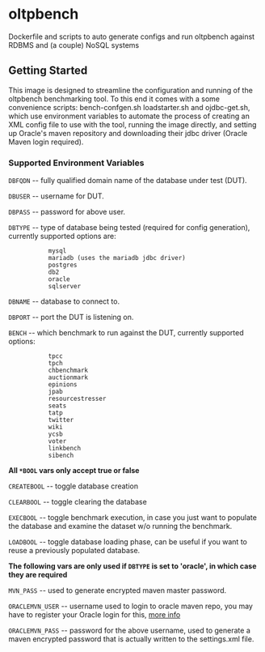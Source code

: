 # oltpbench
Dockerfile and scripts to auto generate configs and run oltpbench against RDBMS and (a couple) NoSQL systems

## Getting Started

This image is designed to streamline the configuration and running of the oltpbench benchmarking tool. To this end it comes with a some convenience scripts: bench-confgen.sh loadstarter.sh and ojdbc-get.sh, which use environment variables to automate the process of creating an XML config file to use with the tool, running the image directly, and setting up Oracle's maven repository and downloading their jdbc driver (Oracle Maven login required).


### Supported Environment Variables

`DBFQDN` -- fully qualified domain name of the database under test (DUT).

`DBUSER` -- username for DUT.

`DBPASS` -- password for above user.

`DBTYPE` -- type of database being tested (required for config generation), currently supported options are:

```
           mysql
           mariadb (uses the mariadb jdbc driver)
           postgres
           db2
           oracle
           sqlserver
```

`DBNAME` -- database to connect to.

`DBPORT` -- port the DUT is listening on.

`BENCH` -- which benchmark to run against the DUT, currently supported options:

```
           tpcc
           tpch
           chbenchmark
           auctionmark
           epinions
           jpab
           resourcestresser
           seats
           tatp
           twitter
           wiki
           ycsb
           voter
           linkbench
           sibench
```

**All `*BOOL` vars only accept true or false**

`CREATEBOOL` -- toggle database creation

`CLEARBOOL` -- toggle clearing the database

`EXECBOOL` -- toggle benchmark execution, in case you just want to populate the database and examine the dataset w/o running the benchmark.

`LOADBOOL` -- toggle database loading phase, can be useful if you want to reuse a previously populated database.

**The following vars are only used if `DBTYPE` is set to 'oracle', in which case they are required**

`MVN_PASS` -- used to generate encrypted maven master password.

`ORACLEMVN_USER` -- username used to login to oracle maven repo, you may have to register your Oracle login for this, [more info](http://www.oracle.com/webfolder/application/maven/index.html)

`ORACLEMVN_PASS` -- password for the above username, used to generate a maven encrypted password that is actually written to the settings.xml file. 


